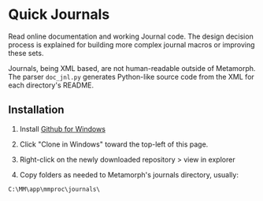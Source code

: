 Quick Journals
==============
Read online documentation and working Journal code.  The design decision process
is explained for building more complex journal macros or improving these sets.

Journals, being XML based, are not human-readable outside of Metamorph.  The
parser `doc_jnl.py` generates Python-like source code from the XML for each
directory's README.

Installation
------------
1.  Install [Github for Windows](http://windows.github.com/)

2.  Click "Clone in Windows" toward the top-left of this page.

3.  Right-click on the newly downloaded repository > view in explorer

4.  Copy folders as needed to Metamorph's journals directory, usually:
```
C:\MM\app\mmproc\journals\
```
